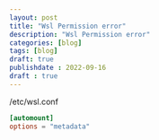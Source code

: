 ```yaml
---
layout: post
title: "Wsl Permission error"
description: "Wsl Permission error"
categories: [blog]
tags: [blog]
draft: true
publishdate : 2022-09-16
draft : true
---
```

/etc/wsl.conf
``` conf
[automount]
options = "metadata"
```